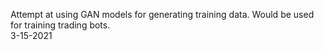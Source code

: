 Attempt at using GAN models for generating training data. Would be used for training trading bots.  
3-15-2021

